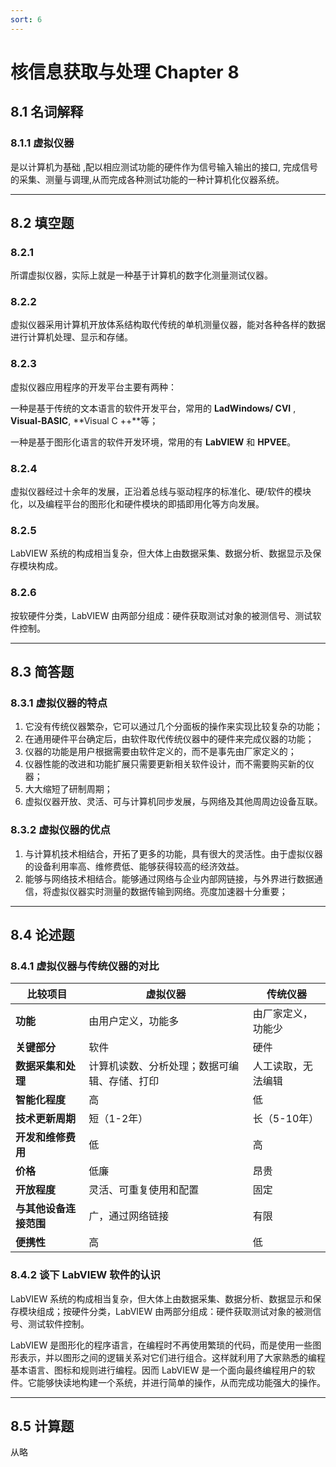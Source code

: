 ```yaml
---
sort: 6
---
```


# 核信息获取与处理 Chapter 8

## 8.1 名词解释

### 8.1.1 虚拟仪器

是以计算机为基础 ,配以相应测试功能的硬件作为信号输入输出的接口, 完成信号的采集、测量与调理,从而完成各种测试功能的一种计算机化仪器系统。

---

## 8.2 填空题

### 8.2.1

所谓虚拟仪器，实际上就是一种基于计算机的数字化测量测试仪器。

### 8.2.2

虚拟仪器采用计算机开放体系结构取代传统的单机测量仪器，能对各种各样的数据进行计算机处理、显示和存储。

### 8.2.3

虚拟仪器应用程序的开发平台主要有两种：

一种是基于传统的文本语言的软件开发平台，常用的 **LadWindows/ CVI** , **Visual-BASIC**, **Visual C ++**等；

一种是基于图形化语言的软件开发环境，常用的有 **LabVIEW** 和 **HPVEE**。

### 8.2.4

虚拟仪器经过十余年的发展，正沿着总线与驱动程序的标准化、硬/软件的模块化，以及编程平台的图形化和硬件模块的即插即用化等方向发展。

### 8.2.5

LabVIEW 系统的构成相当复杂，但大体上由数据采集、数据分析、数据显示及保存模块构成。

### 8.2.6

按软硬件分类，LabVIEW 由两部分组成：硬件获取测试对象的被测信号、测试软件控制。

---

## 8.3 简答题

### 8.3.1 虚拟仪器的特点

1. 它没有传统仪器繁杂，它可以通过几个分面板的操作来实现比较复杂的功能；
2. 在通用硬件平台确定后，由软件取代传统仪器中的硬件来完成仪器的功能；
3. 仪器的功能是用户根据需要由软件定义的，而不是事先由厂家定义的；
4. 仪器性能的改进和功能扩展只需要更新相关软件设计，而不需要购买新的仪器；
5. 大大缩短了研制周期；
6. 虚拟仪器开放、灵活、可与计算机同步发展，与网络及其他周周边设备互联。

### 8.3.2 虚拟仪器的优点

1. 与计算机技术相结合，开拓了更多的功能，具有很大的灵活性。由于虚拟仪器的设备利用率高、维修费低、能够获得较高的经济效益。
2. 能够与网络技术相结合。能够通过网络与企业内部网链接，与外界进行数据通信，将虚拟仪器实时测量的数据传输到网络。亮度加速器十分重要；

---

## 8.4 论述题

### 8.4.1 虚拟仪器与传统仪器的对比

| 比较项目               | 虚拟仪器                                     | 传统仪器           |
| ---------------------- | -------------------------------------------- | ------------------ |
| **功能**               | 由用户定义，功能多                           | 由厂家定义，功能少 |
| **关键部分**           | 软件                                         | 硬件               |
| **数据采集和处理**     | 计算机读数、分析处理；数据可编辑、存储、打印 | 人工读取，无法编辑 |
| **智能化程度**         | 高                                           | 低                 |
| **技术更新周期**       | 短（1-2年）                                  | 长（5-10年）       |
| **开发和维修费用**     | 低                                           | 高                 |
| **价格**               | 低廉                                         | 昂贵               |
| **开放程度**           | 灵活、可重复使用和配置                       | 固定               |
| **与其他设备连接范围** | 广，通过网络链接                             | 有限               |
| **便携性**             | 高                                           | 低                 |

### 8.4.2 谈下 LabVIEW 软件的认识

LabVIEW 系统的构成相当复杂，但大体上由数据采集、数据分析、数据显示和保存模块组成；按硬件分类，LabVIEW 由两部分组成：硬件获取测试对象的被测信号、测试软件控制。

LabVIEW 是图形化的程序语言，在编程时不再使用繁琐的代码，而是使用一些图形表示，并以图形之间的逻辑关系对它们进行组合。这样就利用了大家熟悉的编程基本语言、图标和规则进行编程。因而 LabVIEW 是一个面向最终编程用户的软件。它能够快读地构建一个系统，并进行简单的操作，从而完成功能强大的操作。

---

## 8.5 计算题

从略